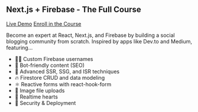## Next.js + Firebase - The Full Course

[Live Demo]()
[Enroll in the Course](https://fireship.io/courses/react-next-firebase/)

Become an expert at React, Next.js, and Firebase by building a social blogging community from scratch. Inspired by apps like Dev.to and Medium, featuring...

- 👨‍🎤 Custom Firebase usernames
- 📰 Bot-friendly content (SEO)
- 🦾 Advanced SSR, SSG, and ISR techniques
- 🔥 Firestore CRUD and data modeling
- ⚛️ Reactive forms with react-hook-form
- 📂 Image file uploads
- 💞 Realtime hearts
- 🚀 Security & Deployment




